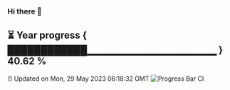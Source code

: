 ### Hi there 👋
⏳ Year progress { ████████████▁▁▁▁▁▁▁▁▁▁▁▁▁▁▁▁▁▁ } 40.62 %
---
⏰ Updated on Mon, 29 May 2023 06:18:32 GMT
![Progress Bar CI](https://github.com/liununu/liununu/workflows/Progress%20Bar%20CI/badge.svg)
